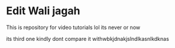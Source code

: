 # Edit Wali jagah
This is repository for video tutorials
lol its never or now

its third one kindly dont compare it withwbkjdnakjslndlkasnlkdknas
